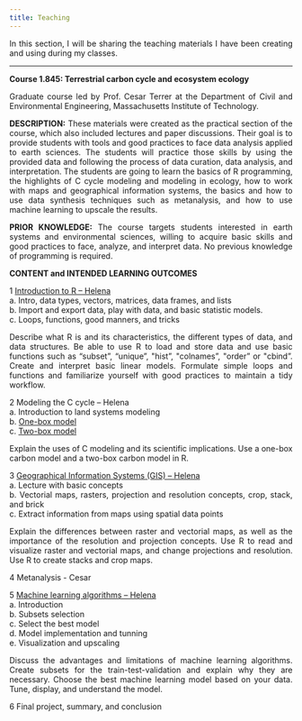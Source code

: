 ```yaml
---
title: Teaching
---
```

<style>body {text-align: justify}</style>

In this section, I will be sharing the teaching materials I have been creating and using during my classes.

---

**Course 1.845: Terrestrial carbon cycle and ecosystem ecology**<br/>

Graduate course led by Prof. Cesar Terrer at the Department of Civil and Environmental Engineering, Massachusetts Institute of Technology.<br/>

**DESCRIPTION:** These materials were created as the practical section of the course, which also included lectures and paper discussions. Their goal is to provide students with tools and good practices to face data analysis applied to earth sciences. The students will practice those skills by using the provided data and following the process of data curation, data analysis, and interpretation. The students are going to learn the basics of R programming, the highlights of C cycle modeling and modeling in ecology, how to work with maps and geographical information systems, the basics and how to use data synthesis techniques such as metanalysis, and how to use machine learning to upscale the results.

**PRIOR KNOWLEDGE:** The course targets students interested in earth systems and environmental sciences, willing to acquire basic skills and good practices to face, analyze, and interpret data. No previous knowledge of programming is required.

**CONTENT and INTENDED LEARNING OUTCOMES**

1	[Introduction to R – Helena](https://github.com/helenavallicrosa/teaching/blob/main/1.%20Intro%20to%20R.R)<br/>
    a.	Intro, data types, vectors, matrices, data frames, and lists<br/>
    b.	Import and export data, play with data, and basic statistic models.<br/>
    c.	Loops, functions, good manners, and tricks<br/>
    
Describe what R is and its characteristics, the different types of data, and data structures.
Be able to use R to load and store data and use basic functions such as “subset”, “unique”, "hist”, "colnames”, "order” or "cbind”.
Create and interpret basic linear models.
Formulate simple loops and functions and familiarize yourself with good practices to maintain a tidy workflow.

2	Modeling the C cycle – Helena <br/>
    a.	Introduction to land systems modeling<br/>
    b.	[One-box model](https://github.com/helenavallicrosa/teaching/blob/main/2.%20Cmodel_Beta.R)<br/>
    c.	[Two-box model](https://github.com/helenavallicrosa/teaching/blob/main/2.1%202-boxes_Beta.R)<br/>
    
Explain the uses of C modeling and its scientific implications.
Use a one-box carbon model and a two-box carbon model in R.
   
3	[Geographical Information Systems (GIS) – Helena](https://github.com/helenavallicrosa/teaching/blob/main/3.%20GIS%20script_Beta.R) <br/>
    a.	Lecture with basic concepts<br/>
    b.	Vectorial maps, rasters, projection and resolution concepts, crop, stack, and brick<br/>
    c.	Extract information from maps using spatial data points<br/>
    
Explain the differences between raster and vectorial maps, as well as the importance of the resolution and projection concepts.
Use R to read and visualize raster and vectorial maps, and change projections and resolution.
Use R to create stacks and crop maps.

4	Metanalysis - Cesar <br/>

5	[Machine learning algorithms – Helena](https://github.com/helenavallicrosa/teaching/blob/main/4.%20ML%20and%20upscaling_Beta.R) <br/>
    a.	Introduction<br/>
    b.	Subsets selection<br/>
    c.	Select the best model<br/>
    d.	Model implementation and tunning<br/>
    e.	Visualization and upscaling<br/>
    
Discuss the advantages and limitations of machine learning algorithms.
Create subsets for the train-test-validation and explain why they are necessary.
Choose the best machine learning model based on your data.
Tune, display, and understand the model.

6	Final project, summary, and conclusion



